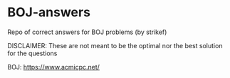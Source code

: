 # BOJ-answers
Repo of correct answers for BOJ problems (by strikef)

DISCLAIMER: These are not meant to be the optimal nor the best solution for the questions 

BOJ: https://www.acmicpc.net/
